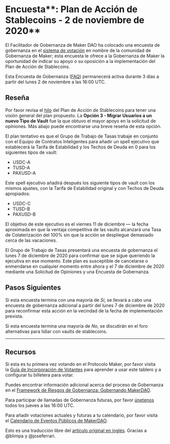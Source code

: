 # Encuesta**: Plan de Acción de Stablecoins - 2 de noviembre de 2020**

El Facilitador de Gobernanza de Maker DAO ha colocado una encuesta de gobernanza en el [sistema de votación](https://vote.makerdao.com/polling) en nombre de la comunidad de Gobernanza de Maker; esta encuesta le ofrece a la Gobernanza de Maker la oportunidad de indicar su apoyo o su oposición a la implementación del Plan de Acción de Stablecoins.

Esta Encuesta de Gobernanza ([FAQ](https://community-development.makerdao.com/makerdao-mcd-faqs/faqs#governance)) permanecerá activa durante 3 días a partir del lunes 2 de noviembre a las 16:00 UTC.

## **Reseña**

Por favor revisa el [hilo](https://forum.makerdao.com/t/signal-request-stablecoin-action-plan/4808) del Plan de Acción de Stablecoins para tener una visión general del plan propuesto. La **Opción 3 - Migrar Usuarios a un nuevo Tipo de Vault** fue la que obtuvo el mayor apoyo en la solicitud de opiniones. Más abajo puede encontrarse una breve reseña de esta opción.

El plan tentativo es que el Grupo de Trabajo de Tasas trabaje en conjunto con el Equipo de Contratos Inteligentes para añadir un spell ejecutivo que establecerá la Tarifa de Estabilidad y los Techos de Deuda en 0 para los siguientes tipos de vault:

- USDC-A
- TUSD-A
- PAXUSD-A

Este spell ejecutivo añadirá después los siguiente tipos de vault con los mismos ajustes, con la Tarifa de Estabilidad original y con Techos de Deuda apropiados:

- USDC-C
- TUSD-B
- PAXUSD-B

El objetivo de este ejecutivo es el viernes 11 de diciembre — la fecha aproximada en que la ventaja competitiva de las vaults alcanzará una Tasa de Colaterización del 100% sin que la acción se despliegue demasiado cerca de las vacaciones.

El Grupo de Trabajo de Tasas presentará una encuesta de gobernanza el lunes 7 de diciembre de 2020 para confirmar que se sigue queriendo la ejecutiva en ese momento.  Este plan es susceptible de cancelarse o enmendarse en cualquier momento entre ahora y el 7 de diciembre de 2020 mediante una Solicitud de Opiniones y una Encuesta de Gobernanza.

## Pasos Siguientes

Si esta encuesta termina con una mayoría de *Sí*, se llevará a cabo una encuesta de gobernanza adicional a partir del lunes 7 de diciembre de 2020 para reconfirmar esta acción en la vecindad de la fecha de implementación prevista.

Si esta encuesta termina una mayoría de *No*, se discutirán en el foro alternativas para lidiar con vaults de stablecoins.

---

## **Recursos**

Si esta es tu primera vez votando en el Protocolo Maker, por favor visita la [Guía de Incorporación de Votantes](https://community-development.makerdao.com/onboarding/voter-onboarding) para aprender a usar este tablero y a configurar tu billetera para votar.

Puedes encontrar información adicional acerca del proceso de Gobernanza en el [Framework de Riesgos de Gobernanza: Gobernando MakerDAO](https://community-development.makerdao.com/governance/governance-risk-framework).

Para participar de llamadas de Gobernanza futuras, por favor [únetenos](https://community-development.makerdao.com/governance/governance-and-risk-meetings) todos los jueves a las 16:00 UTC.

Para añadir votaciones actuales y futuras a tu calendario, por favor visita el [Calendario de Eventos Públicos de MakerDAO](https://calendar.google.com/calendar/embed?src=makerdao.com_3efhm2ghipksegl009ktniomdk%40group.calendar.google.com&ctz=America%2FLos_Angeles).

Esto es una traducción libre del [artículo original en inglés](https://github.com/makerdao/community/blob/master/governance/polls/Rates%20-%20Stablecoin%20Action%20Plan%20-%20November%202,%202020.md). Gracias a @blimpa y @joseferrari.